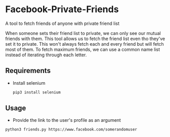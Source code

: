 # Facebook-Private-Friends
A tool to fetch friends of anyone with private friend list

When someone sets their friend list to private, we can only see our mutual friends with them. This tool allows us to fetch the friend list even tho they've set it to private. This won't always fetch each and every friend but will fetch most of them. To fetch maximum friends, we can use a common name list instead of iterating through each letter.

## Requirements

* Install selenium
  
  ```bash
  pip3 install selenium
  ```

## Usage

* Provide the link to the user's profile as an argument

```bash
python3 friends.py https://www.facebook.com/somerandomuser
```
